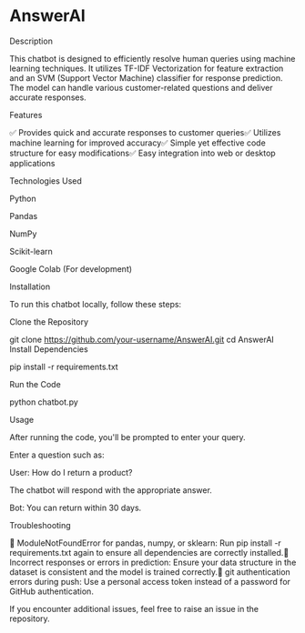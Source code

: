 # AnswerAI

Description

This chatbot is designed to efficiently resolve human queries using machine learning techniques. It utilizes TF-IDF Vectorization for feature extraction and an SVM (Support Vector Machine) classifier for response prediction. The model can handle various customer-related questions and deliver accurate responses.

Features

✅ Provides quick and accurate responses to customer queries✅ Utilizes machine learning for improved accuracy✅ Simple yet effective code structure for easy modifications✅ Easy integration into web or desktop applications

Technologies Used

Python

Pandas

NumPy

Scikit-learn

Google Colab (For development)

Installation

To run this chatbot locally, follow these steps:

Clone the Repository

git clone https://github.com/your-username/AnswerAI.git
cd AnswerAI
Install Dependencies

pip install -r requirements.txt

Run the Code

python chatbot.py

Usage

After running the code, you'll be prompted to enter your query.

Enter a question such as:

User: How do I return a product?

The chatbot will respond with the appropriate answer.

Bot: You can return within 30 days.

Troubleshooting

🔹 ModuleNotFoundError for pandas, numpy, or sklearn: Run pip install -r requirements.txt again to ensure all dependencies are correctly installed.🔹 Incorrect responses or errors in prediction: Ensure your data structure in the dataset is consistent and the model is trained correctly.🔹 git authentication errors during push: Use a personal access token instead of a password for GitHub authentication.

If you encounter additional issues, feel free to raise an issue in the repository.
